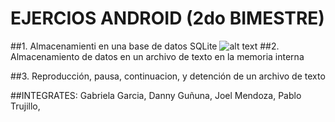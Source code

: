 # EJERCIOS ANDROID (2do BIMESTRE)

##1. Almacenamienti en una base de datos SQLite
![alt text](https://raw.githubusercontent.com/username/projectname/branch/path/to/img.png)
##2. Almacenamiento de datos en un archivo de texto en la memoria interna

##3. Reproducción, pausa, continuacion, y detención de un archivo de texto



##INTEGRATES:
Gabriela Garcia,
Danny Guñuna,
Joel Mendoza,
Pablo Trujillo,
 
